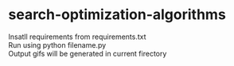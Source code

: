 # search-optimization-algorithms
 Insatll requirements from requirements.txt<br>
 Run using python filename.py<br>
 Output gifs will be generated in current firectory<br>
 
